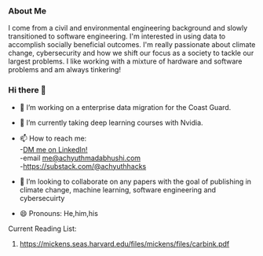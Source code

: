 ### About Me

I come from a civil and environmental engineering background and slowly transitioned to software engineering. I'm interested in using data to accomplish socially beneficial outcomes. I'm really passionate about climate change, cybersecurity and how we shift our focus as a society to tackle our largest problems. I like working with a mixture of hardware and software problems and am always tinkering!


### Hi there 👋

- 🔭 I’m working on a enterprise data migration for the Coast Guard.
- 🌱 I’m currently taking deep learning courses with Nvidia.
- 📫 How to reach me: \
      -[DM me on LinkedIn!](https://www.linkedin.com/in/achyuthmadabhushi/)\
      -email me@achyuthmadabhushi.com \
      -https://substack.com/@achyuthhacks 

- 👯 I’m looking to collaborate on any papers with the goal of publishing in climate change, machine learning, software engineering and cybersecuirty
- 😄 Pronouns: He,him,his

Current Reading List:
1. https://mickens.seas.harvard.edu/files/mickens/files/carbink.pdf


